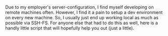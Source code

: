 Due to my employer's server-configuration, I find myself developing
on remote machines often. However, I find it a pain to setup a dev
environment on every new machine. So, I usually just end up working
local as much as possible via SSH-FS. For anyone else that had to
do this as well, here is a handly little script that will hopefully
help you out (just a little).

<script src="https://gist.github.com/JohnMurray/5997323.js">
</script>
